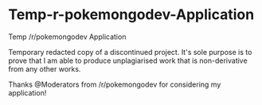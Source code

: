 # Temp-r-pokemongodev-Application
Temp /r/pokemongodev Application


Temporary redacted copy of a discontinued project. It's sole purpose is to prove that I am able to produce unplagiarised work that is non-derivative from any other works.

Thanks @Moderators from /r/pokemongodev for considering my application!
